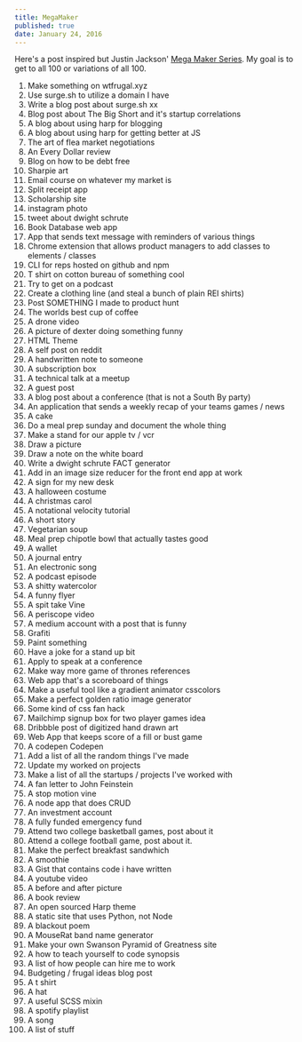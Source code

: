 ```yaml
---
title: MegaMaker
published: true
date: January 24, 2016
---
```

Here&#39;s a post inspired but Justin Jackson&#39; [Mega Maker Series](http://megamaker.co/). My goal is to get to all 100 or variations of all 100.

1. Make something on wtfrugal.xyz
2. Use surge.sh to utilize a domain I have 
3. Write a blog post about surge.sh xx   
4. Blog post about The Big Short and it&#39;s startup correlations 
5. A blog about using harp for blogging
6. A blog about using harp for getting better at JS
7. The art of flea market negotiations
8. An Every Dollar review
9. Blog on how to be debt free
10. Sharpie art
11. Email course on whatever my market is
12. Split receipt app
13. Scholarship site
14. instagram photo
15. tweet about dwight schrute
16. Book Database web app
17. App that sends text message with reminders of various things
18. Chrome extension that allows product managers to add classes to elements / classes
19. CLI for reps hosted on github and npm
20. T shirt on cotton bureau of something cool
21. Try to get on a podcast
22. Create a clothing line (and steal a bunch of plain REI shirts)
23. Post SOMETHING I made to product hunt
24. The worlds best cup of coffee
25. A drone video
26. A picture of dexter doing something funny
27. HTML Theme
28. A self post on reddit
29. A handwritten note to someone
30. A subscription box
31. A technical talk at a meetup
32. A guest post
33. A blog post about a conference (that is not a South By party)
34. An application that sends a weekly recap of your teams games / news
35. A cake
36. Do a meal prep sunday and document the whole thing
37. Make a stand for our apple tv / vcr
38. Draw a picture
39. Draw a note on the white board
40. Write a dwight schrute FACT generator
41. Add in an image size reducer for the front end app at work
42. A sign for my new desk
43. A halloween costume
44. A christmas carol
45. A notational velocity tutorial
46. A short story
47. Vegetarian soup
48. Meal prep chipotle bowl that actually tastes good
49. A wallet
50. A journal entry
51. An electronic song
52. A podcast episode
53. A shitty watercolor
54. A funny flyer
55. A spit take Vine
56. A periscope video
57. A medium account with a post that is funny
58. Grafiti
59. Paint something
60. Have a joke for a stand up bit
61. Apply to speak at a conference
62. Make way more game of thrones references
63. Web app that&#39;s a scoreboard of things
64. Make a useful tool like a gradient animator csscolors
65. Make a perfect golden ratio image generator
66. Some kind of css fan hack
67. Mailchimp signup box for two player games idea
68. Dribbble post of digitized hand drawn art
69. Web App that keeps score of a fill or bust game
70. A codepen Codepen
71. Add a list of all the random things I've made
72. Update my worked on projects
73. Make a list of all the startups / projects I've worked with
74. A fan letter to John Feinstein
75. A stop motion vine
76. A node app that does CRUD
77. An investment account
78. A fully funded emergency fund
79. Attend two college basketball games, post about it
80. Attend a college football game, post about it.
81. Make the perfect breakfast sandwhich
82. A smoothie
83. A Gist that contains code i have written
84. A youtube video
85. A before and after picture
86. A book review
87. An open sourced Harp theme
88. A static site that uses Python, not Node
89. A blackout poem
90. A MouseRat band name generator
91. Make your own Swanson Pyramid of Greatness site
92. A how to teach yourself to code synopsis
93. A list of how people can hire me to work
94. Budgeting / frugal ideas blog post
95. A t shirt
96. A hat
97. A useful SCSS mixin
98. A spotify playlist
99. A song
100. A list of stuff